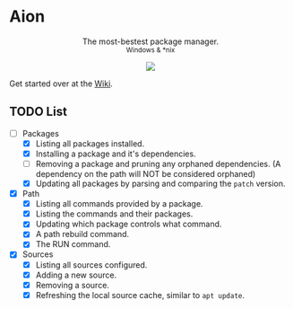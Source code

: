 # Aion

<p align="center">
	The most-bestest package manager.
	<br />
	<small>
		Windows & *nix
	</small>
</p>

<p align="center">
	<a href="./LICENSE.md"><img src="https://img.shields.io/badge/license-MIT-blue.svg"></a>
</p>

Get started over at the [Wiki](https://github.com/e3ndr/Aion/wiki).

## TODO List

- [ ] Packages
  - [x] Listing all packages installed.
  - [x] Installing a package and it's dependencies.
  - [ ] Removing a package and pruning any orphaned dependencies. (A dependency on the path will NOT be considered orphaned)
  - [x] Updating all packages by parsing and comparing the `patch` version.
- [x] Path
  - [x] Listing all commands provided by a package.
  - [x] Listing the commands and their packages.
  - [x] Updating which package controls what command.
  - [x] A path rebuild command.
  - [x] The RUN command.
- [x] Sources
  - [x] Listing all sources configured.
  - [x] Adding a new source.
  - [x] Removing a source.
  - [x] Refreshing the local source cache, similar to `apt update`.
